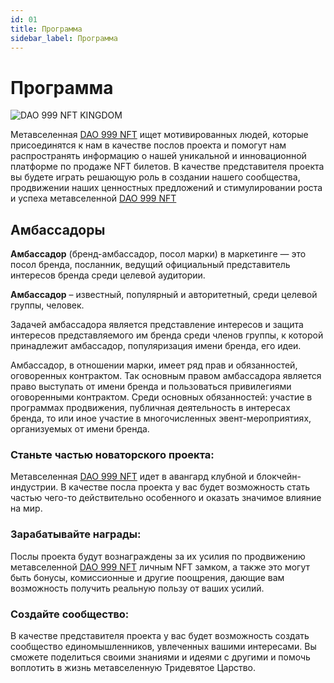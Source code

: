 ```yaml
---
id: 01
title: Программа
sidebar_label: Программа
---
```


# Программа

![DAO 999 NFT KINGDOM](https://media.discordapp.net/attachments/1010903135105060917/1080355295060045874/Server_Serverlesskiy_In_a_far_far_away_country_in_the_Kingdom_o_31b8c03f-e9d9-4af2-a5d5-44c5fc873238.png?width=1842&height=1228)

Метавселенная [DAO 999 NFT](https://www.xdao.app/137/dao/0x8e7b1334d184c04B2DAc1dfF03F7fE290e5A5a47) ищет мотивированных людей, которые присоединятся к нам в качестве послов проекта и помогут нам распространять информацию о нашей уникальной и инновационной платформе по продаже NFT билетов. В качестве представителя проекта вы будете играть решающую роль в создании нашего сообщества, продвижении наших ценностных предложений и стимулировании роста и успеха метавселенной [DAO 999 NFT](https://www.xdao.app/137/dao/0x8e7b1334d184c04B2DAc1dfF03F7fE290e5A5a47)

## Амбассадоры

**Амбассадор** (бренд-амбассадор, посол марки) в маркетинге — это посол бренда, посланник, ведущий официальный представитель интересов бренда среди целевой аудитории.

**Амбассадор** – известный, популярный и авторитетный, среди целевой группы, человек.

Задачей амбассадора является представление интересов и защита интересов представляемого им бренда среди членов группы, к которой принадлежит амбассадор, популяризация имени бренда, его идеи.

Амбассадор, в отношении марки, имеет ряд прав и обязанностей, оговоренных контрактом. Так основным правом амбассадора является право выступать от имени бренда и пользоваться привилегиями оговоренными контрактом. Среди основных обязанностей: участие в программах продвижения, публичная деятельность в интересах бренда, то или иное участие в многочисленных эвент-мероприятиях, организуемых от имени бренда.

### Станьте частью новаторского проекта:

Метавселенная [DAO 999 NFT](https://www.xdao.app/137/dao/0x8e7b1334d184c04B2DAc1dfF03F7fE290e5A5a47) идет в авангард клубной и блокчейн-индустрии. В качестве посла проекта у вас будет возможность стать частью чего-то действительно особенного и оказать значимое влияние на мир.

### Зарабатывайте награды:

Послы проекта будут вознаграждены за их усилия по продвижению метавселенной [DAO 999 NFT](https://www.xdao.app/137/dao/0x8e7b1334d184c04B2DAc1dfF03F7fE290e5A5a47) личным NFT замком, а также это могут быть бонусы, комиссионные и другие поощрения, дающие вам возможность получить реальную пользу от ваших усилий.

<!-- - 50% от продажи вашего NFT замка и 5% роялти с перепродаж NFT
- 50% дохода с деятельности вашего замка -->

### Создайте сообщество:

В качестве представителя проекта у вас будет возможность создать сообщество единомышленников, увлеченных вашими интересами. Вы сможете поделиться своими знаниями и идеями с другими и помочь воплотить в жизнь метавселенную Тридевятое Царство.
